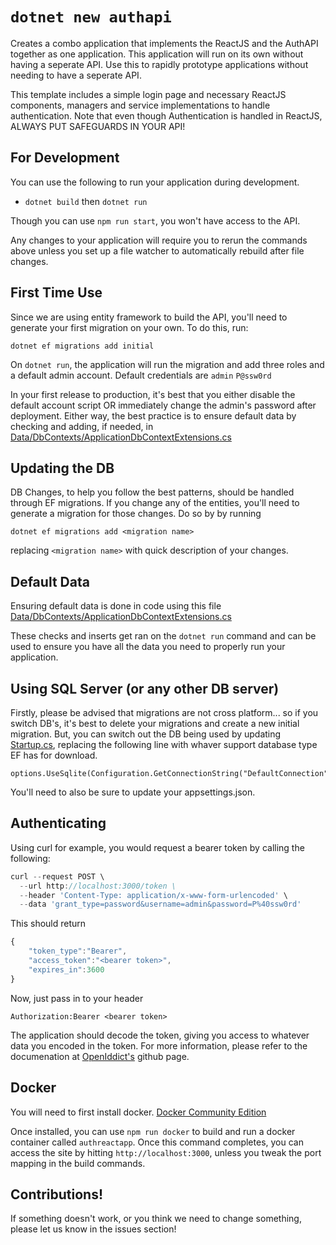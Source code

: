
# `dotnet new authapi`

Creates a combo application that implements the ReactJS and the AuthAPI together as one application. This application will run on its own without having a seperate API. Use this to rapidly prototype applications without needing to have a seperate API.

This template includes a simple login page and necessary ReactJS components, managers and service implementations to handle authentication. Note that even though Authentication is handled in ReactJS, ALWAYS PUT SAFEGUARDS IN YOUR API!

## For Development

You can use the following to run your application during development.
-   `dotnet build`  then  `dotnet run`

Though you can use `npm run start`, you won't have access to the API.

Any changes to your application will require you to rerun the commands above unless you set up a file watcher to automatically rebuild after file changes. 

## First Time Use
Since we are using entity framework to build the API, you'll need to generate your first migration on your own. To do this, run:
```
dotnet ef migrations add initial
```
On `dotnet run`, the application will run the migration and add three roles and a default admin account. Default credentials are `admin` `P@ssw0rd`

In your first release to production, it's best that you either disable the default account script OR immediately change the admin's password after deployment. Either way, the best practice is to ensure default data by checking and adding, if needed, in [Data/DbContexts/ApplicationDbContextExtensions.cs](/Content/idea42authreact/Data/DbContexts/ApplicationDbContextExtensions.cs)

## Updating the DB
DB Changes, to help you follow the best patterns, should be handled through EF migrations. If you change any of the entities, you'll need to generate a migration for those changes. Do so by by running 
```
dotnet ef migrations add <migration name>
```
replacing `<migration name>` with quick description of your changes. 

## Default Data
Ensuring default data is done in code using this file
[Data/DbContexts/ApplicationDbContextExtensions.cs](/Content/idea42authreact/Data/DbContexts/ApplicationDbContextExtensions.cs)

These checks and inserts get ran on the `dotnet run` command and can be used to ensure you have all the data you need to properly run your application. 

## Using SQL Server (or any other DB server)
Firstly, please be advised that migrations are not cross platform... so if you switch DB's, it's best to delete your migrations and create a new initial migration. But, you can switch out the DB being used by updating [Startup.cs](/Content/idea42authreact/Startup.cs), replacing the following line with whaver support database type EF has for download.
```
options.UseSqlite(Configuration.GetConnectionString("DefaultConnection"));
```
You'll need to also be sure to update your appsettings.json.

## Authenticating
Using curl for example, you would request a bearer token by calling the following: 

```javascript
curl --request POST \
  --url http://localhost:3000/token \
  --header 'Content-Type: application/x-www-form-urlencoded' \
  --data 'grant_type=password&username=admin&password=P%40ssw0rd'
```

This should return
```javascript
{
	"token_type":"Bearer",
	"access_token":"<bearer token>",
	"expires_in":3600
}
```

Now, just pass in to your header 
```
Authorization:Bearer <bearer token>
```

The application should decode the token, giving you access to whatever data you encoded in the token. For more information, please refer to the documenation at [OpenIddict's](https://github.com/openiddict/openiddict-core) github page.

## Docker

You will need to first install docker.  [Docker Community Edition](https://www.docker.com/community-edition)

Once installed, you can use  `npm run docker`  to build and run a docker container called  `authreactapp`. Once this command completes, you can access the site by hitting  `http://localhost:3000`, unless you tweak the port mapping in the build commands.

## Contributions!

If something doesn't work, or you think we need to change something, please let us know in the issues section!
